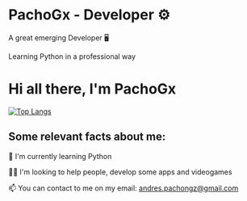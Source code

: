 
# PachoGx - Developer ⚙️

A great emerging Developer 🖥️

Learning Python in a professional way






# Hi all there, I'm PachoGx

[![Top Langs](https://github-readme-stats.vercel.app/api/top-langs/?username=PachoGx&layout=compact)](https://github.com/anuraghazra/github-readme-stats)


## Some relevant facts about me:

🧠 I'm currently learning Python

👯‍♀️ I'm looking to help people, develop some apps and videogames 

📫 You can contact to me on my email:
andres.pachongz@gmail.com



